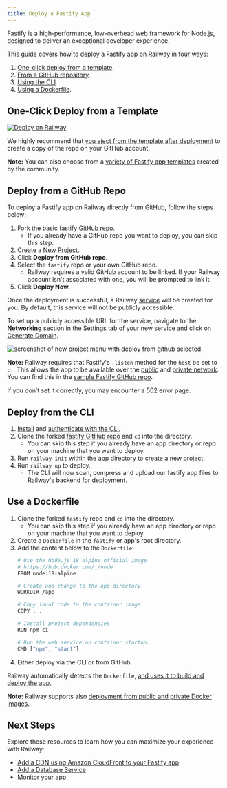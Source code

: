 ```yaml
---
title: Deploy a Fastify App
---
```


Fastify is a high-performance, low-overhead web framework for Node.js, designed to deliver an exceptional developer experience.

This guide covers how to deploy a Fastify app on Railway in four ways:

1. [One-click deploy from a template](#one-click-deploy-from-a-template).
2. [From a GitHub repository](#deploy-from-a-github-repo).
3. [Using the CLI](#deploy-from-the-cli).
4. [Using a Dockerfile](#use-a-dockerfile).

## One-Click Deploy from a Template

[![Deploy on Railway](https://railway.app/button.svg)](https://railway.app/new/template/ZZ50Bj)

We highly recommend that [you eject from the template after deployment](/guides/deploy#eject-from-template-repository) to create a copy of the repo on your GitHub account.

**Note:** You can also choose from a <a href="https://railway.app/templates?q=fastify" target="_blank">variety of Fastify app templates</a> created by the community.

## Deploy from a GitHub Repo

To deploy a Fastify app on Railway directly from GitHub, follow the steps below:

1. Fork the basic <a href="https://github.com/railwayapp-templates/fastify" target="_blank">fastify GitHub repo</a>.
    - If you already have a GitHub repo you want to deploy, you can skip this step.
2. Create a <a href="https://railway.app/new" target="_blank">New Project.</a>
3. Click **Deploy from GitHub repo**.
4. Select the `fastify` repo or your own GitHub repo.
    - Railway requires a valid GitHub account to be linked. If your Railway account isn't associated with one, you will be prompted to link it.
5. Click **Deploy Now**.

Once the deployment is successful, a Railway [service](/guides/services) will be created for you. By default, this service will not be publicly accessible.

To set up a publicly accessible URL for the service, navigate to the **Networking** section in the [Settings](/overview/the-basics#service-settings) tab of your new service and click on [Generate Domain](/guides/public-networking#railway-provided-domain).

<Image src="https://res.cloudinary.com/railway/image/upload/f_auto,q_auto/v1727377689/docs/languages-and-frameworks/fastifyhelloworld_xbkrry.png"
alt="screenshot of new project menu with deploy from github selected"
layout="responsive"
width={2447} height={1029} quality={100} />

**Note:** Railway requires that Fastify's `.listen` method for the `host` be set to `::`. This allows the app to be available over the <a href="/guides/public-networking" target="_blank">public</a> and <a href="/guides/private-networking" target="_blank">private network</a>.
You can find this in the <a href="https://github.com/railwayapp-templates/fastify/blob/main/src/app.ts" target="_blank">sample Fastify GitHub repo</a>. 

If you don’t set it correctly, you may encounter a 502 error page.


## Deploy from the CLI

1. <a href="/guides/cli#installing-the-cli" target="_blank">Install</a> and <a href="/guides/cli#authenticating-with-the-cli" target="_blank">authenticate with the CLI.</a>
2. Clone the forked <a href="https://github.com/railwayapp-templates/fastify" target="_blank">fastify GitHub repo</a> and `cd` into the directory.
    - You can skip this step if you already have an app directory or repo on your machine that you want to deploy.
3. Run `railway init` within the app directory to create a new project. 
4. Run `railway up` to deploy.
    - The CLI will now scan, compress and upload our fastify app files to Railway's backend for deployment.

## Use a Dockerfile

1. Clone the forked `fastify` repo and `cd` into the directory.
    - You can skip this step if you already have an app directory or repo on your machine that you want to deploy.
2. Create a `Dockerfile` in the `fastify` or app's root directory.
3. Add the content below to the `Dockerfile`:
    ```bash
    # Use the Node.js 18 alpine official image
    # https://hub.docker.com/_/node
    FROM node:18-alpine

    # Create and change to the app directory.
    WORKDIR /app

    # Copy local code to the container image.
    COPY . .

    # Install project dependencies
    RUN npm ci

    # Run the web service on container startup.
    CMD ["npm", "start"]
    ```
4. Either deploy via the CLI or from GitHub.

Railway automatically detects the `Dockerfile`, [and uses it to build and deploy the app.](/guides/dockerfiles)

**Note:** Railway supports also <a href="/guides/services#deploying-a-public-docker-image" target="_blank">deployment from public and private Docker images</a>.

## Next Steps

Explore these resources to learn how you can maximize your experience with Railway:

- [Add a CDN using Amazon CloudFront to your Fastify app](/tutorials/add-a-cdn-using-cloudfront)
- [Add a Database Service](/guides/build-a-database-service)
- [Monitor your app](/guides/monitoring)


